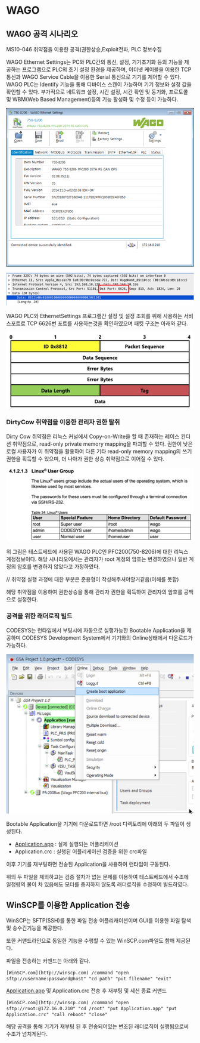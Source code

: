 # WAGO

## WAGO 공격 시나리오

MS10-046 취약점을 이용한 공격(권한상승,Exploit전파, PLC 정보수집

WAGO Ethernet Settings는 PC와 PLC간의 통신, 설정, 기기초기화 등의 기능을 제공하는 프로그램으로 PLC의 초기 설정 환경을 제공하며, 이더넷 케이블을 이용한 TCP 통신과 WAGO Service Cable을 이용한 Serial 통신으로 기기를 제어할 수 있다. WAGO PLC는 Identify 기능을 통해 디바이스 스캔이 가능하며 기기 정보와 설정 값을 확인할 수 있다. 부가적으로 네트워크 설정, 시간 설정, 시간 확인 및 동기화, 프로토콜 및 WBM(Web Based Management)등의 기능 활성화 및 수정 등이 가능하다.

![](Untitled-ff4f33b1-fbfc-47d7-ae8e-9699fda01e18.png)

![](Untitled-1b6e7f9a-2b0d-4888-9bdf-ef11922bc858.png)

WAGO PLC와 EthernetSettings 프로그램간 설정 및 설정 조회를 위해 사용하는 서비스포트로 TCP 6626번 포트를 사용하는것을 확인하였으며 패킷 구조는 아래와 같다.

![](Untitled-2966e017-c57d-4902-8032-17e66334a9e8.png)

### DirtyCow 취약점을 이용한 관리자 권한 탈취

Dirty Cow 취약점은 리눅스 커널에서 Copy-on-Write을 할 때 존재하는 레이스 컨디션 취약점으로, read-only private memory mapping을 파괴할 수 있다. 권한이 낮은 로컬 사용자가 이 취약점을 활용하여 다른 기타 read-only memory mapping의 쓰기권한을 획득할 수 있으며, 더 나아가 권한 상승 취약점으로 이어질 수 있다. 

![](Untitled-e50de60a-bbdd-4ac9-8e70-c9556a2bfa55.png)

위 그림은 테스트베드에 사용된 WAGO PLC인 PFC200(750-8206)에 대한 리눅스 계정정보이다. 해당 시나리오에서는 관리자가 root 계정의 암호는 변경하였으나 일반 계정의 암호를 변경하지 않았다고 가정하였다.

// 취약점 실행 과정에 대한 부분은 준용형이 작성해주셔야할거같음(이해를 못함)

해당 취약점을 이용하여 권한상승을 통해 관리자 권한을 획득하여 관리자의 암호를 공백으로 설정한다.

### 공격을 위한 래더로직 빌드

CODESYS는 런타임에서 부팅시에 자동으로 실행가능한 Bootable Application을 제공하며 CODESYS Development System에서 기기와의 Online상태에서 다운로드가 가능하다. 

![](Untitled-45aec56e-44a1-4af9-a43b-a6f78e0e89e5.png)

Bootable Application을 기기에 다운로드하면 /root 디렉토리에 아래의 두 파일이 생성된다.

- [Application.app](http://application.app) : 실제 실행되는 어플리캐이션
- Application.crc : 실행된 어플리케이션 검증을 위한 crc파일

이후 기기를 재부팅하면 전송된 Application을 사용하여 런타임이 구동된다.

위의 두 파일을 제외하고는 검증 절차가 없는 문제를 이용하여 테스트베드에서 수조에 일정량의 물이 차 있음에도 모터를 중지하지 않도록 래더로직을 수정하여 빌드하였다.

## WinSCP를 이용한 Application 전송

WinSCP는 SFTP(SSH)를 통한 파일 전송 어플리캐이션이며 GUI를 이용한 파일 탐색 및 송수긴기능을 제공한다. 

또한 커맨드라인으로 동일한 기능을 수행할 수 있는 WinSCP.com파일도 함깨 제공된다.

파일을 전송하는 커맨드는 아래와 같다.

    [WinSCP.com](http://winscp.com) /command "open sftp://username:password@host" "cd path" "put filename" "exit"

[Application.app](http://application.app) 및 Application.crc 전송 후 재부팅 및 세션 종료 커맨드

    [WinSCP.com](http://winscp.com) /command "open sftp://root:@172.16.0.210" "cd /root" "put Application.app" "put Application.crc" "call reboot" "close"

해당 공격을 통해 기기가 재부팅 된 후 전송되어있는 변조된 래더로직이 실행됨으로써 수조가 넘치게된다.